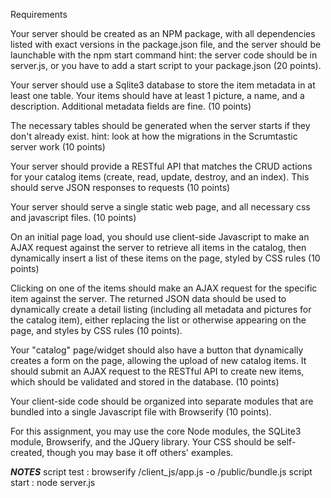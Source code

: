 Requirements

Your server should be created as an NPM package, with all dependencies listed with exact versions in the package.json file, and the server should be launchable with the npm start command hint: the server code should be in server.js, or you have to add a start script to your package.json (20 points).

Your server should use a Sqlite3 database to store the item metadata in at least one table. Your items should have at least 1 picture, a name, and a description.  Additional metadata fields are fine. (10 points) 

The necessary tables should be generated when the server starts if they don't already exist. hint: look at how the migrations in the Scrumtastic server work (10 points)

Your server should provide a RESTful API that matches the CRUD actions for your catalog items (create, read, update, destroy, and an index).  This should serve JSON responses to requests (10 points)

Your server should serve a single static web page, and all necessary css and javascript files. (10 points)

On an initial page load, you should use client-side Javascript to make an AJAX request against the server to retrieve all items in the catalog, then dynamically insert a list of these items on the page, styled by CSS rules (10 points)

Clicking on one of the items should make an AJAX request for the specific item against the server.  The returned JSON data should be used to dynamically create a detail listing (including all metadata and pictures for the catalog item), either replacing the list or otherwise appearing on the page, and styles by CSS rules (10 points). 

Your "catalog" page/widget should also have a button that dynamically creates a form on the page, allowing the upload of new catalog items.  It should submit an AJAX request to the RESTful API to create new items, which should be validated and stored in the database. (10 points)

Your client-side code should be organized into separate modules that are bundled into a single Javascript file with Browserify (10 points). 

 

For this assignment, you may use the core Node modules, the SQLite3 module, Browserify, and the JQuery library.  Your CSS should be self-created, though you may base it off others' examples.

***NOTES***
script test : browserify /client_js/app.js -o /public/bundle.js
script start : node server.js
